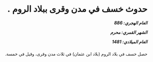 <h1 dir="rtl">حدوث خسف في مدن وقرى ببلاد الروم .</h1>

<h5 dir="rtl">العام الهجري:  886

الشهر القمري: محرم

العام الميلادي: 1481</h5>

<p dir="rtl">حصل خسف في بلاد الروم (بلاد ابن عثمان) في ثلاث مدن وقرى، وقيل في خمسة.</p></br>
